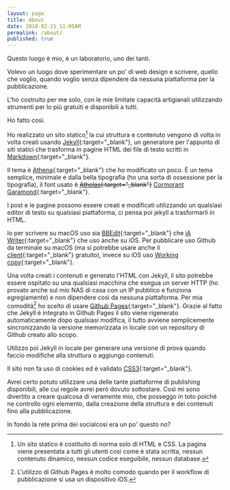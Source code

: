```yaml
---
layout: page
title: About
date: 2018-02-21 11:05AM
permalink: /about/
published: true
---
```


Questo luogo è mio, è un laboratorio, uno dei tanti.

Volevo un luogo dove sperimentare un po' di web design e scrivere, quello che voglio, quando voglio senza dipendere da nessuna piattaforma per la pubblicazione.

L'ho costruito per me solo, con le mie limitate capacità artigianali utilizzando strumenti per lo più gratuiti e disponibili a tutti.

Ho fatto così.

Ho realizzato un sito statico[^1] la cui struttura e contenuto vengono di volta in volta creati usando [Jekyll](https://jekyllrb.com){:target="_blank"}, un generatore per l'appunto di siti statici che trasforma in pagine HTML dei file di testo scritti in [Markdown](https://daringfireball.net/projects/markdown/){:target="_blank"}.

Il tema è [Athena](https://github.com/broccolini/athena){:target="_blank"} che ho modificato un poco. È un tema semplice, minimale e dalla bella tipografia (ho una sorta di ossessione per la tipografia), il font usato è ~~[Athelas](https://www.fonts.com/font/typetogether/athelas){:target="_blank"}~~ [Cormorant Garamond](https://fonts.google.com/specimen/Cormorant+Garamond){:target="_blank"}.

I post e le pagine possono essere creati e modificati utilizzando un qualsiasi editor di testo su qualsiasi piattaforma, ci pensa poi jekyll a trasformarli in HTML.

Io per scrivere su macOS uso sia [BBEdit](http://www.barebones.com/products/bbedit/){:target="_blank"} che [iA Writer](https://ia.net/writer/){:target="_blank"} che uso anche su iOS. Per pubblicare uso Github da terminale su macOS (ma si potrebbe usare anche il [client](https://desktop.github.com){:target="_blank"} gratuito), invece su iOS uso [Working copy](https://workingcopyapp.com){:target="_blank"}.

Una volta creati i contenuti e generato l'HTML con Jekyll, il sito potrebbe essere ospitato su una qualsiasi macchina che esegua un server HTTP (ho provato anche sul mio NAS di casa con un IP pubblico e funziona egregiamente) e non dipendere così da nessuna piattaforma. Per mia comodità[^2] ho scelto di usare [Github Pages](https://pages.github.com){:target="_blank"}. Grazie al fatto che Jekyll è integrato in Github Pages il sito viene rigenerato automaticamente dopo qualsiasi modifica, il tutto avviene semplicemente sincronizzando la versione memorizzata in locale con un repository di Github creato allo scopo.

Utilizzo poi Jekyll in locale per generare una versione di prova quando faccio modifiche alla struttura o aggiungo contenuti.


Il sito non fa uso di cookies ed è validato [CSS3](http://jigsaw.w3.org/css-validator/validator?uri=www.marginalia.cc&profile=css3svg&usermedium=all&warning=1&vextwarning=){:target="_blank"}.

<!-- e [HTML5](https://validator.w3.org/nu/?doc=http%3A%2F%2Fwww.marginalia.cc%2F){:target="_blank"} -->

Avrei certo potuto utilizzare una delle tante piattaforme di publishing disponibili, alle cui regole avrei però dovuto sottostare.
Così mi sono divertito a creare qualcosa di veramente mio, che posseggo in toto poiché ne controllo ogni elemento, dalla creazione della struttura e dei contenuti fino alla pubblicazione.

In fondo la rete prima dei socialcosi era un po' questo no?





[^1]: Un sito statico è costituito di norma solo di HTML e CSS. La pagina viene presentata a tutti gli utenti così come è stata scritta, nessun contenuto dinamico, nessun codice eseguibile, nessun database.

[^2]: L'utilizzo di Github Pages è molto comodo quando per il workflow di pubblicazione si usa un dispositivo iOS.
